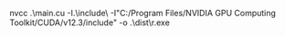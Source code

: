 nvcc .\main.cu -I.\include\ -I"C:/Program Files/NVIDIA GPU Computing Toolkit/CUDA/v12.3/include" -o .\dist\r.exe